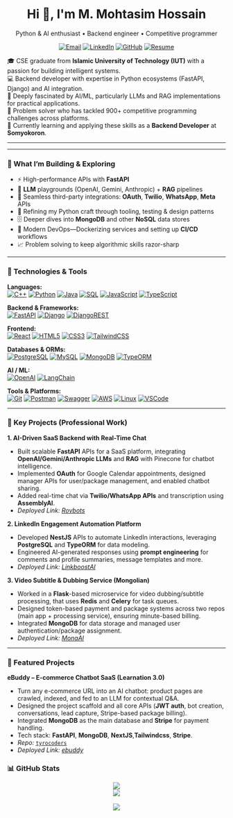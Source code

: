 <!--- START --- >
<!-- <div align="center">
  <a href="https://github.com/Mohtasim-Hossain">
  <!-- You can replace this banner URL with a custom one you create, maybe related to coding or AI -->
  <!-- <img src="https://user-images.githubusercontent.com/74038190/212257465-93562736-2d62-4f7a-8081-97454f6b72e1.gif" alt="Mohtasim Hossain - GitHub Banner" width="100%"/>
  </a>
</div> -->

<!-- <h1 align="center">Hi there <img src="https://raw.githubusercontent.com/MartinHeinz/MartinHeinz/master/wave.gif" width="30px">, I'm M. Mohtasim Hossain</h1>
<h3 align="center">Passionate Software Engineer | AI & Backend Enthusiast | Competitive Programmer</h3>

<p align="center">
  <a href="mailto:mmohtasimhossain@gmail.com" target="_blank"><img alt="Email" src="https://img.shields.io/badge/Gmail-D14836?style=for-the-badge&logo=gmail&logoColor=white"></a>
  <a href="https://www.linkedin.com/in/mohtasim-hossain/" target="_blank"><img alt="LinkedIn" src="https://img.shields.io/badge/LinkedIn-0077B5?style=for-the-badge&logo=linkedin&logoColor=white"></a>
  <a href="https://github.com/Mohtasim-Hossain" target="_blank"><img alt="GitHub" src="https://img.shields.io/badge/GitHub-181717?style=for-the-badge&logo=github&logoColor=white"></a>
  <a href="https://codeforces.com/profile/Mohtasim-Hossain" target="_blank"><img alt="Codeforces" src="https://img.shields.io/badge/Codeforces-%20?style=for-the-badge&logo=codeforces&logoColor=white"></a>
  <a href="[YOUR_CV_LINK_HERE]" target="_blank"><img alt="Resume/CV" src="https://img.shields.io/badge/View%20Resume-PDF-red?style=for-the-badge&logo=adobeacrobatreader&logoColor=white"></a>
</p> --> 

<!-- 
<div align="center">
  <img src="https://i.imgur.com/3NZiTUL.pn" width="100%" alt="Mohtasim Hossain Banner"/>
</div> -->

<h1 align="center">Hi 👋, I'm M. Mohtasim Hossain</h1>
<p align="center">
  Python & AI enthusiast • Backend engineer • Competitive programmer  
  <br/>
  <!-- I turn complex problems into clean, scalable code. -->
</p>

<p align="center">
  <a href="mailto:mmohtasimhossain@gmail.com"><img alt="Email" src="https://img.shields.io/badge/Gmail-D14836?style=for-the-badge&logo=gmail&logoColor=white"></a>
  <a href="https://www.linkedin.com/in/mohtasim-hossain/"><img alt="LinkedIn" src="https://img.shields.io/badge/LinkedIn-0077B5?style=for-the-badge&logo=linkedin&logoColor=white"></a>
  <a href="https://github.com/Mohtasim-Hossain"><img alt="GitHub" src="https://img.shields.io/badge/GitHub-181717?style=for-the-badge&logo=github&logoColor=white"></a>
  <a href="https://drive.google.com/file/d/1FZMBrqo06raUyMC29LE0B3urX1PoTvyw/view?usp=share_link"><img alt="Resume" src="https://img.shields.io/badge/Resume-PDF-red?style=for-the-badge&logo=adobeacrobatreader&logoColor=white"></a>
</p>


<p align="left">
  🎓 CSE graduate from <strong>Islamic University of Technology (IUT)</strong> with a passion for building intelligent systems.
  <br/>💻 Backend developer with expertise in Python ecosystems (FastAPI, Django) and AI integration.
  <br/>🤖 Deeply fascinated by AI/ML, particularly LLMs and RAG implementations for practical applications.
  <br/>🧠 Problem solver who has tackled 900+ competitive programming challenges across platforms.
  <br/>🚀 Currently learning and applying these skills as a <strong>Backend Developer</strong> at <strong>Somyokoron</strong>.
</p>






---

<!-- <p align="left">
  🎓 A dedicated and results-oriented Computer Science & Engineering graduate from the <strong>Islamic University of Technology (IUT)</strong> with a strong foundation in algorithms, data structures, and software design principles.
   <br/>💡 I thrive on dissecting complex problems and building efficient, scalable solutions, demonstrated by tackling over <strong>900+ competitive programming challenges</strong> across platforms like LeetCode, Vjudge, HackerRank, and Codeforces. <!--(Rating: 1364). -->
  <!-- <br/>🚀 Currently applying my skills as a <strong>Backend Developer Intern</strong> at <strong>Somyokoron</strong>. -->
<!-- </p> --> 

<!-- ### What I'm Working On & Interested In:

*   **Backend Development:** Architecting and building high-performance SaaS backends using **FastAPI** and **NestJS**. Experienced in developing robust APIs, integrating third-party services (like **Twilio**), and ensuring code stability through debugging and **unit testing**.
*   **AI & Machine Learning:** Deeply interested in **Large Language Models (LLMs)** like **OpenAI (GPT)**, **Gemini**, and **Anthropic**. Exploring **Retrieval-Augmented Generation (RAG)** techniques with **Vector Databases** (e.g., **Pinecone**) for intelligent chatbot systems and audio/video transcription analysis (**AssemblyAI**). My thesis focused on **Improving Long Document Summarization using NLP**.
*   **Full-Stack Awareness:** Comfortable working across the stack, utilizing **ReactJS** and **Tailwind CSS** for frontend components and integrating them seamlessly with backend services (**Django/DRF**, **FastAPI**).
*   **Database Management:** Proficient in designing schemas, writing complex queries (**SQL**, **LINQ**), and working with **PostgreSQL**, **MySQL**, **MongoDB**, and ORMs like **TypeORM**.
*   **DevOps & Tools:** Familiar with version control (**Git**), containerization (**Docker** - *implied, good to add explicitly if true*), cloud platforms (**AWS**, **Cloudflare** - *as mentioned in JD*), and various development tools (**Postman**, **Swagger**, **CLI**, **Latex**, **Ngrok**).
*   **Competitive Programming:** Continuously sharpening problem-solving skills through contests and practice. Top 15 participant in the **11th National ICT Fest Code Catalyst Code Refactoring Onsite Contest**. -->


<!-- ### What I'm Working On & Interested In:

* **AI & Python Development:** Building intelligent systems with Python-based frameworks. Implementing LLMs (OpenAI, Gemini) with RAG techniques for practical business applications.

* **Backend Engineering:** Crafting high-performance APIs with FastAPI and NestJS. Designing robust database architectures with PostgreSQL and MongoDB.

* **Cloud & DevOps:** Deploying scalable solutions on AWS with modern CI/CD practices.

* **Algorithmic Problem-Solving:** Continuously honing skills through competitive programming challenges and optimizing real-world applications. -->

---


### 🚀 What I’m Building & Exploring

- ⚡  High-performance APIs with **FastAPI**  
- 🧠  **LLM** playgrounds (OpenAI, Gemini, Anthropic) + **RAG** pipelines  
- 🔌  Seamless third-party integrations: **OAuth**, **Twilio**, **WhatsApp**, **Meta** APIs  
- 🐍  Refining my Python craft through tooling, testing & design patterns  
- 🗄️  Deeper dives into **MongoDB** and other **NoSQL** data stores  
- 🚢  Modern DevOps—Dockerizing services and setting up **CI/CD** workflows  
- 📈  Problem solving to keep algorithmic skills razor-sharp  

---

### 🔧 Technologies & Tools

<p align="left">
  <strong>Languages:</strong><br/>
  <a href="#"><img alt="C++" src="https://img.shields.io/badge/C++-%2300599C.svg?style=for-the-badge&logo=c%2B%2B&logoColor=white"></a>
  <a href="#"><img alt="Python" src="https://img.shields.io/badge/Python-3776AB?style=for-the-badge&logo=python&logoColor=white"></a>
  <a href="#"><img alt="Java" src="https://img.shields.io/badge/Java-%23ED8B00.svg?style=for-the-badge&logo=openjdk&logoColor=white"></a>
  <a href="#"><img alt="SQL" src="https://img.shields.io/badge/SQL-%23025E8C.svg?style=for-the-badge&logo=amazon-rds&logoColor=white"></a>
  <a href="#"><img alt="JavaScript" src="https://img.shields.io/badge/JavaScript-%23F7DF1E.svg?style=for-the-badge&logo=javascript&logoColor=black"></a>
  <a href="#"><img alt="TypeScript" src="https://img.shields.io/badge/TypeScript-%233178C6.svg?style=for-the-badge&logo=typescript&logoColor=white"></a>
  <!-- <a href="#"><img alt="C#" src="https://img.shields.io/badge/C%23-%23239120.svg?style=for-the-badge&logo=c-sharp&logoColor=white"></a>  -->
</p>

<p align="left">
  <strong>Backend & Frameworks:</strong><br/>
  <a href="#"><img alt="FastAPI" src="https://img.shields.io/badge/FastAPI-005571?style=for-the-badge&logo=fastapi"></a>
  <!-- <a href="#"><img alt="NestJS" src="https://img.shields.io/badge/NestJS-%23E0234E.svg?style=for-the-badge&logo=nestjs&logoColor=white"></a> -->
  <a href="#"><img alt="Django" src="https://img.shields.io/badge/Django-%23092E20.svg?style=for-the-badge&logo=django&logoColor=white"></a>
  <a href="#"><img alt="DjangoREST" src="https://img.shields.io/badge/Django%20REST-ff1709?style=for-the-badge&logo=django&logoColor=white"></a>
   <!-- <a href="#"><img alt=".NET Core" src="https://img.shields.io/badge/.NET-512BD4?style=for-the-badge&logo=dotnet&logoColor=white"></a>  -->
</p>

<p align="left">
  <strong>Frontend:</strong><br/>
  <a href="#"><img alt="React" src="https://img.shields.io/badge/React-20232A?style=for-the-badge&logo=react&logoColor=61DAFB"></a>
  <a href="#"><img alt="HTML5" src="https://img.shields.io/badge/HTML5-E34F26?style=for-the-badge&logo=html5&logoColor=white"></a>
  <a href="#"><img alt="CSS3" src="https://img.shields.io/badge/CSS3-1572B6?style=for-the-badge&logo=css3&logoColor=white"></a>
  <a href="#"><img alt="TailwindCSS" src="https://img.shields.io/badge/Tailwind_CSS-38B2AC?style=for-the-badge&logo=tailwind-css&logoColor=white"></a>
  <!-- <a href="#"><img alt="jQuery" src="https://img.shields.io/badge/jQuery-0769AD?style=for-the-badge&logo=jquery&logoColor=white"></a>  -->
</p>

<p align="left">
  <strong>Databases & ORMs:</strong><br/>
  <a href="#"><img alt="PostgreSQL" src="https://img.shields.io/badge/PostgreSQL-316192?style=for-the-badge&logo=postgresql&logoColor=white"></a>
  <a href="#"><img alt="MySQL" src="https://img.shields.io/badge/MySQL-005C84?style=for-the-badge&logo=mysql&logoColor=white"></a>
  <a href="#"><img alt="MongoDB" src="https://img.shields.io/badge/MongoDB-%234ea94b.svg?style=for-the-badge&logo=mongodb&logoColor=white"></a>
  <a href="#"><img alt="TypeORM" src="https://img.shields.io/badge/TypeORM-EE2835?style=for-the-badge&logo=typeorm&logoColor=white"></a>
  <!-- <a href="#"><img alt="Pinecone" src="https://img.shields.io/badge/Pinecone-FFCD00?style=for-the-badge&logo=pinecone&logoColor=black"></a>  -->
</p>

<!-- <p align="left">
  <strong>AI / ML:</strong><br/>
  <a href="#"><img alt="OpenAI" src="https://img.shields.io/badge/OpenAI-412991?style=for-the-badge&logo=openai&logoColor=white"></a>
  <a href="#"><img alt="scikit-learn" src="https://img.shields.io/badge/scikit--learn-%23F7931E.svg?style=for-the-badge&logo=scikit-learn&logoColor=white"></a> <!-- Assuming use based on ML coursework -->
  <!-- <a href="#"><img alt="OpenCV" src="https://img.shields.io/badge/OpenCV-5C3EE8?style=for-the-badge&logo=opencv&logoColor=white"></a> -->
<!-- </p> -->


<p align="left">
  <strong>AI / ML:</strong><br/>
  <a href="#"><img alt="OpenAI" src="https://img.shields.io/badge/OpenAI-412991?style=for-the-badge&logo=openai&logoColor=white"></a>
  <a href="#"><img alt="LangChain" src="https://img.shields.io/badge/LangChain-00A67E?style=for-the-badge&logo=langchain&logoColor=white"></a>
  <!-- <a href="#"><img alt="Hugging Face" src="https://img.shields.io/badge/Hugging%20Face-FFD21F?style=for-the-badge&logo=huggingface&logoColor=black"></a>
  <a href="#"><img alt="PyTorch" src="https://img.shields.io/badge/PyTorch-EE4C2C?style=for-the-badge&logo=pytorch&logoColor=white"></a>
  <a href="#"><img alt="TensorFlow" src="https://img.shields.io/badge/TensorFlow-FF6F00?style=for-the-badge&logo=tensorflow&logoColor=white"></a>
  <a href="#"><img alt="scikit-learn" src="https://img.shields.io/badge/scikit--learn-%23F7931E.svg?style=for-the-badge&logo=scikit-learn&logoColor=white"></a>
  <a href="#"><img alt="OpenCV" src="https://img.shields.io/badge/OpenCV-5C3EE8?style=for-the-badge&logo=opencv&logoColor=white"></a> -->
</p>

<p align="left">
  <strong>Tools & Platforms:</strong><br/>
  <a href="#"><img alt="Git" src="https://img.shields.io/badge/Git-%23F05033.svg?style=for-the-badge&logo=git&logoColor=white"></a>
  <!-- <a href="#"><img alt="Docker" src="https://img.shields.io/badge/Docker-%230db7ed.svg?style=for-the-badge&logo=docker&logoColor=white"></a>  -->
  <a href="#"><img alt="Postman" src="https://img.shields.io/badge/Postman-FF6C37?style=for-the-badge&logo=postman&logoColor=white"></a>
  <a href="#"><img alt="Swagger" src="https://img.shields.io/badge/Swagger-85EA2D?style=for-the-badge&logo=swagger&logoColor=black"></a>
  <a href="#"><img alt="AWS" src="https://img.shields.io/badge/AWS-%23FF9900.svg?style=for-the-badge&logo=amazon-aws&logoColor=white"></a> <!-- Added based on Job Desc -->
  <!-- <a href="#"><img alt="Cloudflare" src="https://img.shields.io/badge/Cloudflare-F38020?style=for-the-badge&logo=Cloudflare&logoColor=white"></a>  -->
  <a href="#"><img alt="Linux" src="https://img.shields.io/badge/Linux-FCC624?style=for-the-badge&logo=linux&logoColor=black"></a> <!-- Common Dev OS -->
  <a href="#"><img alt="VSCode" src="https://img.shields.io/badge/VS_Code-0078D4?style=for-the-badge&logo=visual%20studio%20code&logoColor=white"></a>
</p>

<!-- ---

### 💼 Professional Experience

#### Backend Developer Intern @ Sonykoron (Nov 2024 – Present)
**Project 1: High-Performance SaaS Backend**  
- Built scalable APIs with **FastAPI**, integrated **LLM APIs** (OpenAI, Gemini, Anthropic), and implemented **RAG** with **Pinecone** for chatbot training.  
- Deployed real-time chat using **Twilio/WhatsApp APIs** and audio/video transcription via **AssemblyAI**.  
- *Note: Codebase is proprietary.*  

**Project 2: LinkedIn Engagement Automation Platform**  
- Developed **NestJS** APIs for automating social interactions, using **PostgreSQL** and **TypeORM** for data modeling.  
- Applied **prompt engineering** to generate AI-driven responses for comments and profile summaries.  
- *Deployed Link: [Platform URL]*  -->

---

### 💼 Key Projects (Professional Work)

**1. AI-Driven SaaS Backend with Real-Time Chat**  
<!-- *Backend Developer @ Sonykoron (Nov 2024 – Present)*   -->
- Built scalable **FastAPI** APIs for a SaaS platform, integrating **OpenAI/Gemini/Anthropic LLMs** and **RAG** with Pinecone for chatbot intelligence.  
- Implemented **OAuth** for Google Calendar appointments, designed manager APIs for user/package management, and enabled chatbot sharing.  
- Added real-time chat via **Twilio/WhatsApp APIs** and transcription using **AssemblyAI**.  
- *Deployed Link: [Rovbots](http://app.rovbots.com)* <!-- Add if available -->

**2. LinkedIn Engagement Automation Platform**  
<!-- *Backend Developer @ Sonykoron (Nov 2024 – Present)*   -->
- Developed **NestJS** APIs to automate LinkedIn interactions, leveraging **PostgreSQL** and **TypeORM** for data modeling.  
- Engineered AI-generated responses using **prompt engineering** for comments and profile summaries, message templates and more.
- *Deployed Link: [LinkboostAI](https://linkboostai.vercel.app)* <!-- Add if available -->

**3. Video Subtitle & Dubbing Service (Mongolian)**  
<!-- *Backend Developer @ Sonykoron (Nov 2024 – Present)*   -->
- Worked in a **Flask**-based microservice for video dubbing/subtitle processing, that uses **Redis** and **Celery** for task queues.  
- Designed token-based payment and package systems across two repos (main app + processing service), ensuring minute-based billing.  
- Integrated **MongoDB** for data storage and managed user authentication/package assignment.  
- *Deployed Link: [MonaAI](https://app.mona-ai.mn)* <!-- Add if available -->

---

### 🌟 Featured Projects

**eBuddy – E-commerce Chatbot SaaS (Learnation 3.0)**  
- Turn any e-commerce URL into an AI chatbot: product pages are crawled, indexed, and fed to an LLM for contextual Q&A.  
- Designed the project scaffold and all core APIs (**JWT auth**, bot creation, conversations, lead capture, Stripe-based package billing).  
- Integrated **MongoDB** as the main database and **Stripe** for payment handling. 
- Tech stack: **FastAPI**, **MongoDB**, **NextJS**,**Tailwindcss**, **Stripe**.
- *Repo:* [`tyrocoders`](https://github.com/Mohtasim-Hossain/tyrocoders) <!-- update if private -->  
- *Deployed Link: [ebuddy](https://e-buddy-cyan.vercel.app)* <!-- replace with live URL or remove -->

<!-- ### 🚀 Featured Projects

*(Remember to **pin** these repositories on your profile!)*

1.  **Safetrack: Deep Learning-based Real-time Drowsiness Detection**
    *   Developed a system using **OpenCV** and **Python** to monitor driver alertness in real-time, triggering alerts to prevent accidents.
    *   *[Source Code]([Link to Safetrack Repo])*

2.  **Cristor: Disaster Crisis Management Platform**
    *   Built a crisis management web application featuring real-time reporting, donation tracking, and volunteer coordination.
    *   Backend: **Django**, **DRF**, **PostgreSQL**. Frontend: **React**, **Tailwind CSS**.
    *   *[Source Code]([Link to Cristor Repo])*

3.  **Text Translation Microservice**
    *   Implemented a file translation platform using **MongoDB** and **FastAPI** with **WebSockets** for real-time status updates. Integrated the **Gemini API** for translation. Frontend built with **HTML**, **CSS**, deployed on **Render**.
    *   *[Deployed Link]([Link to Deployed Text Translation App])* | *[Source Code]([Link to Text Translation Repo])*

4.  **Trekher: Dynamic Booking Platform**
    *   Created a dynamic tour and hotel booking system with a user-friendly interface, payment integration, real-time booking management.
    *   Backend: **Django**. Frontend: **ReactJS**.
    *   *[Source Code]([Link to Trekher Repo])*

--- -->

<!-- ### 📊 GitHub Stats

<p align="center">
  <img src="https://github-readme-stats.vercel.app/api?username=Mohtasim-Hossain&show_icons=true&theme=radical&hide_border=true&count_private=true" alt="Mohtasim's GitHub Stats" />
</p>
<p align="center">
  <img src="https://github-readme-stats.vercel.app/api/top-langs/?username=Mohtasim-Hossain&layout=compact&theme=radical&hide_border=true&langs_count=8" alt="Mohtasim's Top Languages" />
</p> -->

<!-- ### 📊 GitHub Stats

<p align="center">
  <img src="https://github-readme-stats.vercel.app/api?username=Mohtasim-Hossain&theme=buefy&show_icons=true&hide_border=true&count_private=true" />
  <img src="https://github-readme-stats.vercel.app/api/top-langs/?username=Mohtasim-Hossain&theme=vue&layout=compact&hide_border=true&langs_count=8" />
</p> -->


### 📊 GitHub Stats

<div align="center">

<img src="https://github-readme-stats.vercel.app/api?username=Mohtasim-Hossain&theme=dark&show_icons=true&hide_border=true&count_private=true" />

<br/>

<img src="https://github-readme-stats.vercel.app/api/top-langs/?username=Mohtasim-Hossain&theme=dark&layout=compact&hide_border=true&langs_count=8" />

<br/>
<!-- <img src="https://streak-stats.demolab.com?user=Mohtasim-Hossain&theme=buefy-dark&hide_border=true"/> -->
<!-- <img src="https://github-readme-streak-stats.herokuapp.com/?user=Mohtasim-Hossain&theme=buefy-dark&hide_border=true"/> -->

<br/>

<img src="https://github-profile-trophy.vercel.app/?username=Mohtasim-Hossain&theme=onedark&no-frame=true&row=1&column=6" />

</div>

<!-- You can customize the themes: https://github.com/anuraghazra/github-readme-stats -->

<!-- ---

<p align="center">
  ⭐️ From <a href="https://github.com/Mohtasim-Hossain" target="_blank">Mohtasim-Hossain</a>
</p> -->

<!-- swap this -->
<!-- <img src="https://github-readme-streak-stats.herokuapp.com/?user=Mohtasim-Hossain&theme=buefy-dark&hide_border=true"/> -->

<!-- for this -->
<!-- <img src="https://streak-stats.demolab.com?user=Mohtasim-Hossain&theme=buefy-dark&hide_border=true"/> -->

